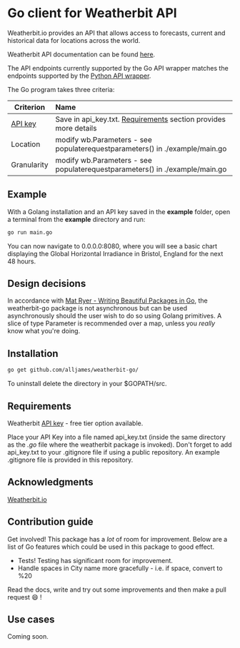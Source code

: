 # Go client for Weatherbit API

Weatherbit.io provides an API that allows access to forecasts, current and historical data for locations across the world.

Weatherbit API documentation can be found [here](https://www.weatherbit.io/api).

The API endpoints currently supported by the Go API wrapper matches the endpoints supported by the [Python API wrapper](https://github.com/weatherbit/weatherbit-python).

The Go program takes three criteria:

| Criterion                                            | Name          |
| ------                                               |:------------- |
| [API key](https://www.weatherbit.io/pricing)         | Save in api_key.txt. [Requirements](#requirements) section provides more details       |
| Location                                             | modify wb.Parameters - see populaterequestparameters() in ./example/main.go            |
| Granularity                                          | modify wb.Parameters - see populaterequestparameters() in ./example/main.go            |

## Example

With a Golang installation and an API key saved in the **example** folder, open a terminal from the **example** directory and run:

```bash
go run main.go
```

You can now navigate to 0.0.0.0:8080, where you will see a basic chart displaying the Global Horizontal Irradiance in Bristol, England for the next 48 hours.

## Design decisions

In accordance with [Mat Ryer - Writing Beautiful Packages in Go](https://youtu.be/cAWlv2SeQus?t=794), the weatherbit-go package is not asynchronous but can be used asynchronously should the user wish to do so using Golang primitives. A slice of type Parameter is recommended over a map, unless you *really* know what you're doing.

## Installation

```bash
go get github.com/alljames/weatherbit-go/
```

To uninstall delete the directory in your $GOPATH/src.

## Requirements

Weatherbit [API key](https://www.weatherbit.io/pricing) - free tier option available.

Place your API Key into a file named api_key.txt (inside the same directory as the *.go* file where the weatherbit package is invoked). Don't forget to add api_key.txt to your .gitignore file if using a public repository. An example .gitignore file is provided in this repository.

## Acknowledgments

[Weatherbit.io](https://github.com/weatherbit)

## Contribution guide

Get involved! This package has a *lot* of room for improvement. Below are a list of Go features which could be used in this package to good effect.

* Tests! Testing has significant room for improvement.
* Handle spaces in City name more gracefully - i.e. if space, convert to %20

Read the docs, write and try out some improvements and then make a pull request :smile: !

## Use cases

Coming soon.